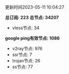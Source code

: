 更新时间2023-05-11 10:04:27

**总订阅: 223**
**总节点: 34207**
- vless节点: 34

**google ping有效节点: 1086**
- v2ray节点: 976
- ssr节点: 7
- trojan节点: 26
- ss节点: 77
